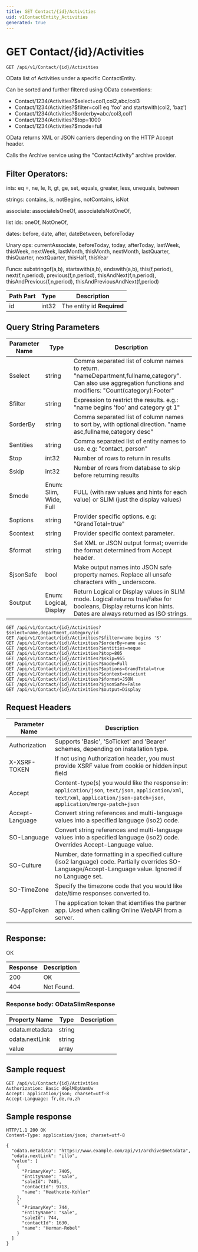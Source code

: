 ```yaml
---
title: GET Contact/{id}/Activities
uid: v1ContactEntity_Activities
generated: true
---
```


# GET Contact/{id}/Activities

```http
GET /api/v1/Contact/{id}/Activities
```

OData list of Activities under a specific ContactEntity.


Can be sorted and further filtered using OData conventions:

* Contact/1234/Activities?$select=col1,col2,abc/col3
* Contact/1234/Activities?$filter=col1 eq 'foo' and startswith(col2, 'baz')
* Contact/1234/Activities?$orderby=abc/col3,col1
* Contact/1234/Activities?$top=1000
* Contact/1234/Activities?$mode=full


OData returns XML or JSON carriers depending on the HTTP Accept header.


Calls the Archive service using the "ContactActivity" archive provider.


## Filter Operators: ##

ints: eq =, ne, le, lt, gt, ge, set, equals, greater, less, unequals, between

strings: contains, is, notBegins, notContains, isNot

associate: associateIsOneOf, associateIsNotOneOf,  

list ids: oneOf, NotOneOf, 

dates: before, date, after, dateBetween, beforeToday

Unary ops: currentAssociate, beforeToday, today, afterToday, lastWeek, thisWeek, nextWeek, lastMonth, thisMonth, nextMonth, lastQuarter, thisQuarter, nextQuarter, thisHalf, thisYear

Funcs: substringof(a,b), startswith(a,b), endswith(a,b), this(f,period), next(f,n,period), previous(f,n,period), thisAndNext(f,n,period), thisAndPrevious(f,n,period), thisAndPreviousAndNext(f,period)





| Path Part | Type | Description |
|-----------|------|-------------|
| id | int32 | The entity id **Required** |


## Query String Parameters

| Parameter Name | Type |  Description |
|----------------|------|--------------|
| $select | string |  Comma separated list of column names to return. "nameDepartment,fullname,category". Can also use aggregation functions and modifiers: "Count(category):Footer" |
| $filter | string |  Expression to restrict the results. e.g.: "name begins 'foo' and category gt 1" |
| $orderBy | string |  Comma separated list of column names to sort by, with optional direction. "name asc,fullname,category desc" |
| $entities | string |  Comma separated list of entity names to use. e.g: "contact, person" |
| $top | int32 |  Number of rows to return in results |
| $skip | int32 |  Number of rows from database to skip before returning results |
| $mode | Enum: Slim, Wide, Full |  FULL (with raw values and hints for each value) or SLIM (just the display values) |
| $options | string |  Provider specific options. e.g: "GrandTotal=true" |
| $context | string |  Provider specific context parameter. |
| $format | string |  Set XML or JSON output format; override the format determined from Accept header. |
| $jsonSafe | bool |  Make output names into JSON safe property names. Replace all unsafe characters with _ underscore. |
| $output | Enum: Logical, Display |  Return Logical or Display values in SLIM mode. Logical returns true/false for booleans, Display returns icon hints. Dates are always returned as ISO strings. |

```http
GET /api/v1/Contact/{id}/Activities?$select=name,department,category/id
GET /api/v1/Contact/{id}/Activities?$filter=name begins 'S'
GET /api/v1/Contact/{id}/Activities?$orderBy=name asc
GET /api/v1/Contact/{id}/Activities?$entities=neque
GET /api/v1/Contact/{id}/Activities?$top=805
GET /api/v1/Contact/{id}/Activities?$skip=955
GET /api/v1/Contact/{id}/Activities?$mode=Full
GET /api/v1/Contact/{id}/Activities?$options=GrandTotal=true
GET /api/v1/Contact/{id}/Activities?$context=nesciunt
GET /api/v1/Contact/{id}/Activities?$format=JSON
GET /api/v1/Contact/{id}/Activities?$jsonSafe=False
GET /api/v1/Contact/{id}/Activities?$output=Display
```


## Request Headers

| Parameter Name | Description |
|----------------|-------------|
| Authorization  | Supports 'Basic', 'SoTicket' and 'Bearer' schemes, depending on installation type. |
| X-XSRF-TOKEN   | If not using Authorization header, you must provide XSRF value from cookie or hidden input field |
| Accept         | Content-type(s) you would like the response in: `application/json`, `text/json`, `application/xml`, `text/xml`, `application/json-patch+json`, `application/merge-patch+json` |
| Accept-Language | Convert string references and multi-language values into a specified language (iso2) code. |
| SO-Language | Convert string references and multi-language values into a specified language (iso2) code. Overrides Accept-Language value. |
| SO-Culture | Number, date formatting in a specified culture (iso2 language) code. Partially overrides SO-Language/Accept-Language value. Ignored if no Language set. |
| SO-TimeZone | Specify the timezone code that you would like date/time responses converted to. |
| SO-AppToken | The application token that identifies the partner app. Used when calling Online WebAPI from a server. |


## Response:

OK

| Response | Description |
|----------------|-------------|
| 200 | OK |
| 404 | Not Found. |

### Response body: ODataSlimResponse

| Property Name | Type |  Description |
|----------------|------|--------------|
| odata.metadata | string |  |
| odata.nextLink | string |  |
| value | array |  |

## Sample request

```http!
GET /api/v1/Contact/{id}/Activities
Authorization: Basic dGplMDpUamUw
Accept: application/json; charset=utf-8
Accept-Language: fr,de,ru,zh
```

## Sample response

```http_
HTTP/1.1 200 OK
Content-Type: application/json; charset=utf-8

{
  "odata.metadata": "https://www.example.com/api/v1/archive$metadata",
  "odata.nextLink": "illo",
  "value": [
    {
      "PrimaryKey": 7405,
      "EntityName": "sale",
      "saleId": 7405,
      "contactId": 9713,
      "name": "Heathcote-Kohler"
    },
    {
      "PrimaryKey": 744,
      "EntityName": "sale",
      "saleId": 744,
      "contactId": 1630,
      "name": "Herman-Robel"
    }
  ]
}
```